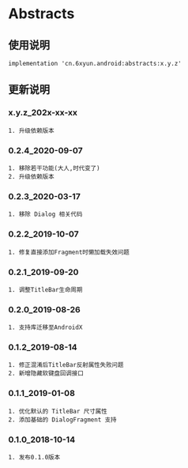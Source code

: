Abstracts
===

使用说明
---
```
implementation 'cn.6xyun.android:abstracts:x.y.z'
```

更新说明
---
### x.y.z_202x-xx-xx
    1. 升级依赖版本

### 0.2.4_2020-09-07
    1. 移除若干功能(大人,时代变了)
    2. 升级依赖版本

### 0.2.3_2020-03-17
    1. 移除 Dialog 相关代码

### 0.2.2_2019-10-07
    1. 修复直接添加Fragment时懒加载失效问题

### 0.2.1_2019-09-20
    1. 调整TitleBar生命周期

### 0.2.0_2019-08-26
    1. 支持库迁移至AndroidX

### 0.1.2_2019-08-14
    1. 修正混淆后TitleBar反射属性失败问题
    2. 新增隐藏软键盘回调接口

### 0.1.1_2019-01-08
    1. 优化默认的 TitleBar 尺寸属性
    2. 添加基础的 DialogFragment 支持

### 0.1.0_2018-10-14
    1. 发布0.1.0版本